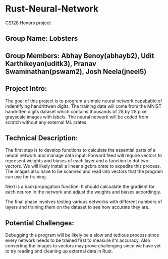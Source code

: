 # Rust-Neural-Network
CS128 Honors project

## Group Name: Lobsters
## Group Members: Abhay Benoy(abhayb2), Udit Karthikeyan(uditk3), Pranav Swaminathan(pswam2), Josh Neela(jneel5)

## Project Intro:
The goal of this project is to program a simple neural network capabable of indentifying handrittwen digits. The training data will come from the MNIST handritten digits dataset which contains thousands of 28 by 28 pixel grayscale images with labels. The neural network will be coded from scratch without any external ML crates.

## Technical Description:
The first step is to develop functions to calculate the essential parts of a neural network and manage data input. Forward feed will require vectors to represent weights and biases of each layer and a function to dot two vectors. We will likely install a linear algebra crate to expedite this process. The images also have to be scanned and read into vectors that the program can use for training.

Next is a backpropogation function. It should calcualate the gradient for each neuron in the network and adjust the weights and biases accordingly.

The final phase involves testing various networks with different numbers of layers and training them on the dataset to see how accurate they are.

## Potential Challenges:
Debugging this program will be likely be a slow and tedious process since every network needs to be trained first to measure it's accuracy. Also converting the images to vectors may prove challenging since we have yet to try reading and cleaning up external data in Rust.
